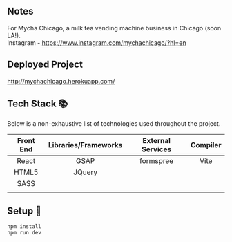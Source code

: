 ## Notes

For Mycha Chicago, a milk tea vending machine business in Chicago (soon LA!).</br>
Instagram - https://www.instagram.com/mychachicago/?hl=en

## Deployed Project

http://mychachicago.herokuapp.com/

## Tech Stack :books:

Below is a non-exhaustive list of technologies used throughout the project.

| Front End | Libraries/Frameworks | External Services | Compiler |
| :-------: | :------------------: | :---------------: | :------: |
|   React   |         GSAP         |     formspree     |   Vite   |
|   HTML5   |        JQuery        |                   |          |
|   SASS    |                      |                   |          |
|           |                      |                   |          |

## Setup :rocket:

```
npm install
npm run dev
```
